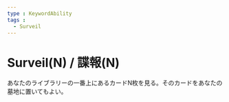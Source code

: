 ```yaml
---
type : KeywordAbility
tags : 
  - Surveil
---
```

# Surveil(N) / 諜報(N)

あなたのライブラリーの一番上にあるカードN枚を見る。そのカードをあなたの墓地に置いてもよい。
